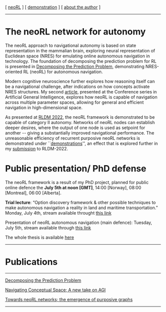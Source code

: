 [ [neoRL](index.md) ]   [ [demonstration](demonstrations.md) ]     [ [about the author](./about_the_author.md) ]

-------------------------------------------------------------------

# The neoRL network for autonomy 

The neoRL approach to navigational autonomy is based on state representation in the mammalian brain, 
exploring neural representation of Euclidean space (NRES) for emulating online autonomous navigation in technology.
The foundation of decomposing the prediction problem for RL is presented in 
[Decomposing the Prediction Problem](https://ar5iv.org/html/2106.15868), demonstrating NRES-oriented RL (neoRL) for autonomous navigation.

Modern cognitive neuroscience further explores how reasoning itself can be a navigational challenge, after indications on how concepts activate NRES structures.
My second [article](https://ar5iv.org/abs/2202.09646), presented at the Conference series in Artificial General Intelligence, 
    explores how neoRL is capable of navigation across multiple parameter spaces, allowing for general and efficient navigation in high-dimensional space.

As presented at [RLDM 2022](https://www.rldm.org), the neoRL framework is demonstrated to be capable of category II autonomy.
Networks of neoRL nodes can establish deeper desires, where the output of one node is used as setpoint for another -- giving a substantially improved navigational performance.
The unreasonable efficiency of recurrent purposive neoRL networks is demonstrated under ``[demonstrations](demonstrations.md)'',
an effect that is explored further in my [submission](https://ar5iv.org/abs/2202.12622) to RLDM-2022.

# Public presentation/ PhD defense
The neoRL framework is a result of my PhD project, planned for public online defence the **July 5th at noon [GMT]**, 14:00 [Norway], 08:00 [Montreal], 06:00 [Alberta].


**Trial lecture**: “Option discovery framework & other possible techniques to make autonomous navigation a reality in land and maritime transportation.”
Monday, July 4th, stream available throught [this link](https://uit.cloud.panopto.eu/Panopto/Pages/Viewer.aspx?id=c51d2604-921c-4a6a-ba9e-aeba00e2c5af) 

Presentation of neoRL autonomous navigation (main defence):
Tuesday, July 5th, stream available through  [this link](https://uit.cloud.panopto.eu/Panopto/Pages/Viewer.aspx?id=d2161208-fdad-424c-9142-aeba00e35cdd)

The whole thesis is available [here](https://hdl.handle.net/10037/25518)

---------------------------------------

# Publications

---------------------------------------

[Decomposing the Prediction Problem](https://ar5iv.org/html/2106.15868)

[Navigating Conceptual Space; A new take on AGI](https://ar5iv.org/abs/2202.09646)

[Towards neoRL networks; the emergence of purposive graphs](https://ar5iv.org/abs/2202.12622)

---------------------------------------





